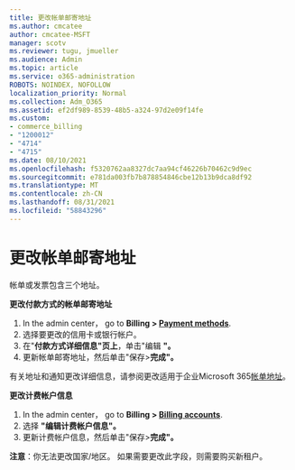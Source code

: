 ```yaml
---
title: 更改帐单邮寄地址
ms.author: cmcatee
author: cmcatee-MSFT
manager: scotv
ms.reviewer: tugu, jmueller
ms.audience: Admin
ms.topic: article
ms.service: o365-administration
ROBOTS: NOINDEX, NOFOLLOW
localization_priority: Normal
ms.collection: Adm_O365
ms.assetid: ef2df989-8539-48b5-a324-97d2e09f14fe
ms.custom:
- commerce_billing
- "1200012"
- "4714"
- "4715"
ms.date: 08/10/2021
ms.openlocfilehash: f5320762aa8327dc7aa94cf46226b70462c9d9ec
ms.sourcegitcommit: e781da003fb7b878854846cbe12b13b9dca8df92
ms.translationtype: MT
ms.contentlocale: zh-CN
ms.lasthandoff: 08/31/2021
ms.locfileid: "58843296"
---
```

# <a name="change-your-billing-address"></a>更改帐单邮寄地址

帐单或发票包含三个地址。

**更改付款方式的帐单邮寄地址**

1. In the admin center， go to **Billing > [Payment methods](https://go.microsoft.com/fwlink/p/?linkid=2018806)**.
2. 选择要更改的信用卡或银行帐户。
3. 在"**付款方式详细信息"页上**，单击"编辑 **"。**
4. 更新帐单邮寄地址，然后单击"保存>**完成"。**

有关地址和通知更改详细信息，请参阅更改适用于企业Microsoft 365[帐单地址](https://docs.microsoft.com/microsoft-365/commerce/billing-and-payments/change-your-billing-addresses)。

**更改计费帐户信息**

1. In the admin center， go to **Billing > [Billing accounts](https://admin.microsoft.com/Adminportal/Home?source=applauncher#/BillingAccounts/billing-accounts)**.
2. 选择 **"编辑计费帐户信息"。**
3. 更新计费帐户信息，然后单击"保存>**完成"。**

**注意**：你无法更改国家/地区。 如果需要更改此字段，则需要购买新租户。
